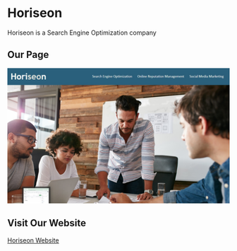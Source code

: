 # Horiseon

Horiseon is a Search Engine Optimization company
 
 ## Our Page
 
 <img src="./assets/images/horiseon.jpg" alt="Horiseon Website image"/>
 
 ## Visit Our Website
 
<a href="http://www.google.com">Horiseon Website</a>
 